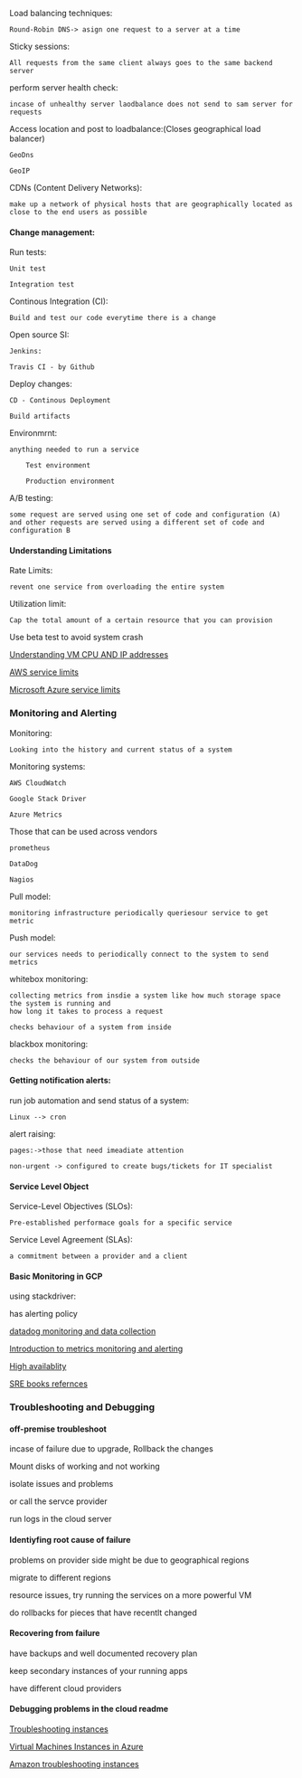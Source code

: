 
Load balancing techniques:

    Round-Robin DNS-> asign one request to a server at a time

Sticky sessions:

    All requests from the same client always goes to the same backend server

perform server health check:

    incase of unhealthy server laodbalance does not send to sam server for requests

Access location and post to loadbalance:(Closes geographical load balancer)

    GeoDns
    
    GeoIP

CDNs (Content Delivery Networks):

    make up a network of physical hosts that are geographically located as close to the end users as possible

#### Change management:

Run tests:

    Unit test

    Integration test

Continous Integration (CI):

    Build and test our code everytime there is a change

Open source SI:

    Jenkins:

    Travis CI - by Github

Deploy changes:

    CD - Continous Deployment

    Build artifacts

Environmrnt:

    anything needed to run a service

        Test environment

        Production environment

A/B testing:

    some request are served using one set of code and configuration (A) and other requests are served using a different set of code and configuration B

#### Understanding Limitations

Rate Limits:

    revent one service from overloading the entire system

Utilization limit:

    Cap the total amount of a certain resource that you can provision

Use beta test to avoid system crash 

[Understanding VM CPU AND IP addresses ](https://cloud.google.com/compute/quotas#understanding_vm_cpu_and_ip_address_quotas)

[AWS service limits](https://docs.aws.amazon.com/general/latest/gr/aws_service_limits.html)

[Microsoft Azure service limits](https://docs.microsoft.com/en-us/azure/azure-subscription-service-limits#service-specific-limits)



### Monitoring and Alerting

Monitoring:

    Looking into the history and current status of a system

Monitoring systems:

    AWS CloudWatch
    
    Google Stack Driver

    Azure Metrics

Those that can be used across vendors

    prometheus

    DataDog

    Nagios

Pull model:

    monitoring infrastructure periodically queriesour service to get metric

Push model:

    our services needs to periodically connect to the system to send metrics

whitebox monitoring:

    collecting metrics from insdie a system like how much storage space the system is running and 
    how long it takes to process a request

    checks behaviour of a system from inside

blackbox monitoring:

    checks the behaviour of our system from outside


#### Getting notification alerts:

run job automation and  send status of a system:

    Linux --> cron

alert raising:

    pages:->those that need imeadiate attention
    
    non-urgent -> configured to create bugs/tickets for IT specialist
    

#### Service Level Object

Service-Level Objectives (SLOs):

    Pre-established performace goals for a specific service

Service Level Agreement (SLAs):

    a commitment between a provider and a client

#### Basic  Monitoring in GCP

using stackdriver:

has alerting policy

[datadog monitoring and data collection](https://www.datadoghq.com/blog/monitoring-101-collecting-data/)

[Introduction to metrics monitoring and alerting](https://www.digitalocean.com/community/tutorials/an-introduction-to-metrics-monitoring-and-alerting)

[High availablity](https://en.wikipedia.org/wiki/High_availability)

[SRE books refernces](https://landing.google.com/sre/books/)



### Troubleshooting and Debugging

#### off-premise troubleshoot

incase of failure due to upgrade, Rollback the changes

Mount disks of working and not working

isolate issues and problems 

or call the servce provider

run logs in the cloud server

#### Identiyfing root cause of failure

problems on provider side might be due to geographical regions

migrate to different regions 

resource issues, try running the services on a more powerful VM

do rollbacks for pieces that have recentlt changed

#### Recovering from failure

have backups and well documented recovery plan

keep secondary instances of your running apps

have different cloud providers

#### Debugging problems in the cloud readme

[Troubleshooting instances](https://cloud.google.com/compute/docs/troubleshooting/troubleshooting-instances)

[Virtual Machines Instances in Azure](https://docs.microsoft.com/en-us/azure/virtual-machines/troubleshooting/)

[Amazon troubleshooting instances](https://docs.aws.amazon.com/AWSEC2/latest/UserGuide/ec2-instance-troubleshoot.html)




